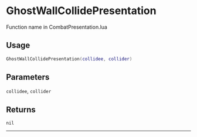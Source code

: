# GhostWallCollidePresentation
Function name in CombatPresentation.lua
## Usage
```lua
GhostWallCollidePresentation(collidee, collider)
```
## Parameters
`collidee`, `collider`
## Returns
`nil`

---